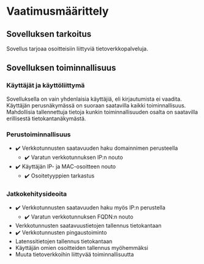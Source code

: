 # Vaatimusmäärittely

## Sovelluksen tarkoitus

Sovellus tarjoaa osoitteisiin liittyviä tietoverkkopalveluja.

## Sovelluksen toiminnallisuus

### Käyttäjät ja käyttöliittymä

Sovelluksella on vain yhdenlaisia käyttäjiä, eli kirjautumista ei vaadita. Käyttäjän perusnäkymässä on suoraan saatavilla kaikki toiminnallisuus. Mahdollisia tallennettuja tietoja kunkin toiminnallisuuden osalta on saatavilla erillisestä tietokantanäkymästä. 

### Perustoiminnallisuus

- :heavy_check_mark: Verkkotunnusten saatavuuden haku domainnimen perusteella
  - :heavy_check_mark: Varatun verkkotunnuksen IP:n nouto
- :heavy_check_mark: Käyttäjän IP- ja MAC-osoitteen nouto
  - :heavy_check_mark: Osoitetyyppien tarkastus

### Jatkokehitysideoita

- :heavy_check_mark: Verkkotunnusten saatavuuden haku myös IP:n perustella
  - :heavy_check_mark: Varatun verkkotunnuksen FQDN:n nouto
- Verkkotunnusten saatavuustietojen tallennus tietokantaan
- :heavy_check_mark: Verkkotunnusten pingaustoiminto
- Latenssitietojen tallennus tietokantaan
- Käyttäjän omien osoitteiden tallennus myöhemmäksi
- Muuta tietoverkkoihin liittyvää toiminnallisuutta
